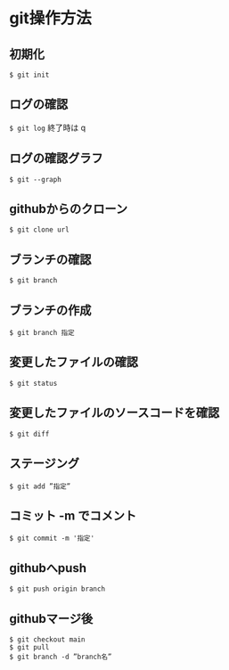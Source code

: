 # git操作方法
## 初期化
``` $ git init ```
## ログの確認  
``` $ git log ``` 
終了時は q 
## ログの確認グラフ
``` $ git --graph ```  
## githubからのクローン  
``` $ git clone url ```
## ブランチの確認
``` $ git branch ```
## ブランチの作成
``` $ git branch 指定 ```  
## 変更したファイルの確認  
``` $ git status  ```  
## 変更したファイルのソースコードを確認  
``` $ git diff  ```  
## ステージング  
``` $ git add ”指定” ```  
## コミット  -m でコメント
``` $ git commit -m '指定' ```  
## githubへpush  
``` $ git push origin branch  ```  
## githubマージ後    
``` $ git checkout main ```  
``` $ git pull ```  
``` $ git branch -d ”branch名” ```  
